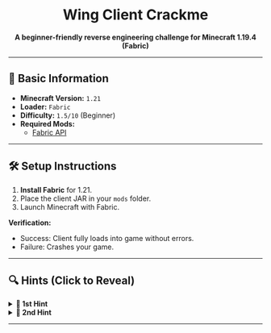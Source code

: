 <h1 align="center">Wing Client Crackme</h1>

<p align="center">
  <strong>A beginner-friendly reverse engineering challenge for Minecraft 1.19.4 (Fabric)</strong>
</p>

---

## 📌 Basic Information  
- **Minecraft Version:** `1.21`  
- **Loader:** `Fabric`  
- **Difficulty:** `1.5/10` (Beginner)  
- **Required Mods:**  
  - [Fabric API](https://modrinth.com/mod/fabric-api/versions?g=1.21)  

---

## 🛠️ Setup Instructions  
1. **Install Fabric** for 1.21.  
2. Place the client JAR in your `mods` folder.  
3. Launch Minecraft with Fabric.

**Verification:**  
- Success: Client fully loads into game without errors.  
- Failure: Crashes your game.  

---

## 🔍 Hints (Click to Reveal)  
<details>  
<summary><strong>🚩 1st Hint</strong></summary>  

1. **HWID Whitelist:**  
   - Search for string contains "pastebin" (Find the correct link, there are 2 with different purpose each).  
</details>  

<details>  
<summary><strong>🚩 2nd Hint</strong></summary>  

2. **Spoofing:**  
   - Spoof the fields/variables with your own infromation.
</details>  

---
